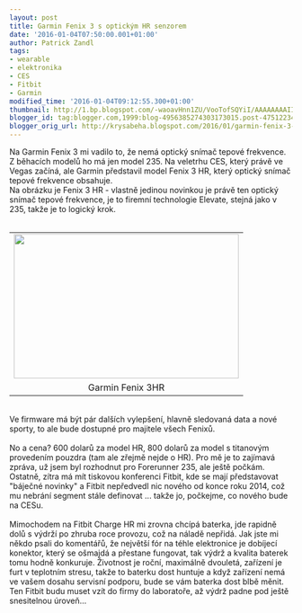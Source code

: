 ```yaml
---
layout: post
title: Garmin Fenix 3 s optickým HR senzorem
date: '2016-01-04T07:50:00.001+01:00'
author: Patrick Zandl
tags:
- wearable
- elektronika
- CES
- Fitbit
- Garmin
modified_time: '2016-01-04T09:12:55.300+01:00'
thumbnail: http://1.bp.blogspot.com/-waoavHnn1ZU/VooTofSQYiI/AAAAAAAAIIw/7YhGZnXBcJc/s72-c/12402024_460792717378972_6408306428477102112_o.jpg
blogger_id: tag:blogger.com,1999:blog-4956385274303173015.post-475122342395474885
blogger_orig_url: http://krysabeha.blogspot.com/2016/01/garmin-fenix-3-s-optickym-hr-senzorem.html
---
```


Na Garmin Fenix 3 mi vadilo to, že nemá optický snímač tepové frekvence. Z běhacích modelů ho má jen model 235. Na veletrhu CES, který právě ve Vegas začíná, ale Garmin představil model Fenix 3 HR, který optický snímač tepové frekvence obsahuje.<br /><a name='more'></a>Na obrázku je Fenix 3 HR - vlastně jedinou novinkou je právě ten optický snímač tepové frekvence, je to firemní technologie Elevate, stejná jako v 235, takže je to logický krok.<br /><br /><table align="center" cellpadding="0" cellspacing="0" class="tr-caption-container" style="margin-left: auto; margin-right: auto; text-align: center;"><tbody><tr><td style="text-align: center;"><a href="http://1.bp.blogspot.com/-waoavHnn1ZU/VooTofSQYiI/AAAAAAAAIIw/7YhGZnXBcJc/s1600/12402024_460792717378972_6408306428477102112_o.jpg" imageanchor="1" style="margin-left: auto; margin-right: auto;"><img border="0" height="257" src="http://1.bp.blogspot.com/-waoavHnn1ZU/VooTofSQYiI/AAAAAAAAIIw/7YhGZnXBcJc/s400/12402024_460792717378972_6408306428477102112_o.jpg" width="400" /></a></td></tr><tr><td class="tr-caption" style="text-align: center;">Garmin Fenix 3HR</td></tr></tbody></table><br />Ve firmware má být pár dalších vylepšení, hlavně sledovaná data a nové sporty, to ale bude dostupné pro majitele všech Fenixů.<br /><br />No a cena? 600 dolarů za model HR, 800 dolarů za model s titanovým provedením pouzdra (tam ale zřejmě nejde o HR). Pro mě je to zajímavá zpráva, už jsem byl rozhodnut pro Forerunner 235, ale ještě počkám. Ostatně, zítra má mít tiskovou konferenci Fitbit, kde se mají představovat "báječné novinky" a Fitbit nepředvedl nic nového od konce roku 2014, což mu nebrání segment stále definovat ... takže jo, počkejme, co nového bude na CESu.<br /><br />Mimochodem na Fitbit Charge HR mi zrovna chcípá baterka, jde rapidně dolů s výdrží po zhruba roce provozu, což na náladě nepřidá. Jak jste mi někdo psali do komentářů, že největší fór na téhle elektronice je dobíjecí konektor, který se ošmajdá a přestane fungovat, tak výdrž a kvalita baterek tomu hodně konkuruje. Životnost je roční, maximálně dvouletá, zařízení je furt v teplotním stresu, takže to baterku dost huntuje a když zařízení nemá ve vašem dosahu servisní podporu, bude se vám baterka dost blbě měnit. Ten Fitbit budu muset vzít do firmy do laboratoře, až výdrž padne pod ještě snesitelnou úroveň...